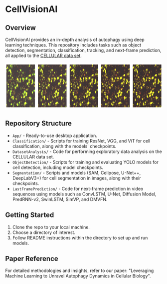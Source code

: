 # CellVisionAI

## Overview
CellVisionAI provides an in-depth analysis of autophagy using deep learning techniques. This repository includes tasks such as object detection, segmentation, classification, tracking, and next-frame prediction, all applied to the [CELLULAR data set](https://zenodo.org/records/7503365).

<img src="./Images/dataset_sample.jpg" width="800" height="150"/> 

## Repository Structure
- `App/` - Ready-to-use desktop application.
- `Classification/` - Scripts for training ResNet, VGG, and ViT for cell classification, along with the models' checkpoints.
- `DatasetAnalysis/` - Code for performing exploratory data analysis on the CELLULAR data set.
- `ObjectDetection/` - Scripts for training and evaluating YOLO models for cell detection, including model checkpoints.
- `Segmentation/` - Scripts and models (SAM, Cellpose, U-Net++, DeepLabV3+) for cell segmentation in images, along with their checkpoints.
- `LastFramePrediction/` - Code for next-frame prediction in video sequences using models such as ConvLSTM, U-Net, Diffusion Model, PredRNN-v2, SwinLSTM, SimVP, and DMVFN.

## Getting Started
1. Clone the repo to your local machine.
2. Choose a directory of interest.
3. Follow README instructions within the directory to set up and run models.

## Paper Reference
For detailed methodologies and insights, refer to our paper: "Leveraging Machine Learning to Unravel Autophagy Dynamics in Cellular Biology".

